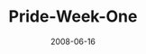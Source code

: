 ---
layout: music 
title: "Pride-Week-One"
series: "Pride"
date: 2008-06-16 
description: ""
audio: "http://s3.amazonaws.com/crossroadsaudiomessages/Pride_01_06-08-08_Wells_webaudio.mp3"
audio-duration: "41:40"
---